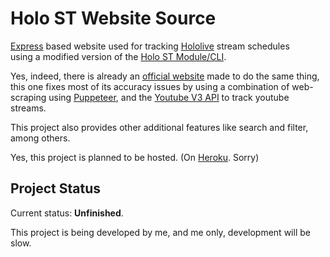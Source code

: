 # Holo ST Website Source

[Express](https://www.expressjs.com) based website used for tracking [Hololive](https://www.hololive.tv) stream schedules  
using a modified version of the [Holo ST Module/CLI](https://www.github.com/repledev/holo_st).

Yes, indeed, there is already an [official website](www.schedule.hololive.tv) made to do the same thing, this one fixes most of its accuracy issues by using a combination of web-scraping using [Puppeteer](https://github.com/puppeteer/puppeteer), and the [Youtube V3 API](https://developers.google.com/youtube/v3) to track youtube streams.

This project also provides other additional features like search and filter, among others.

Yes, this project is planned to be hosted. (On [Heroku](www.heroku.com). Sorry)

## Project Status

Current status: **Unfinished**.

This project is being developed by me, and me only, development will be slow.
